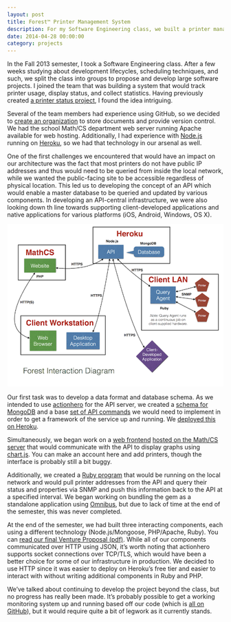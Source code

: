 ```yaml
---
layout: post
title: Forest™ Printer Management System
description: For my Software Engineering class, we built a printer management infrastructure.
date: 2014-04-28 00:00:00
category: projects
---
```


In the Fall 2013 semester, I took a Software Engineering class. After a few weeks studying about development lifecycles, scheduling techniques, and such, we split the class into groups to propose and develop large software projects. I joined the team that was building a system that would track printer usage, display status, and collect statistics. Having previously created [a printer status project](http://mathcs.muhlenberg.edu/~bb246500/printers/), I found the idea intriguing.

Several of the team members had experience using GitHub, so we decided to [create an organization](https://github.com/printerSystemCSI210) to store documents and provide version control. We had the school Math/CS department web server running Apache available for web hosting. Additionally, I had experience with [Node.js](http://nodejs.org) running on [Heroku](https://www.heroku.com/), so we had that technology in our arsenal as well.

One of the first challenges we encountered that would have an impact on our architecture was the fact that most printers do not have public IP addresses and thus would need to be queried from inside the local network, while we wanted the public-facing site to be accessible regardless of physical location. This led us to developing the concept of an API which would enable a master database to be queried and updated by various components. In developing an API-central infrastructure, we were also looking down th line towards supporting client-developed applications and native applications for various platforms (iOS, Android, Windows, OS X).

<p style="text-align:center">
    <a href="/assets/images/forest_interaction_diagram.png">
        <img src="/assets/images/forest_interaction_diagram.png" alt="Forest Interaction Diagram">
    </a>
</p>

Our first task was to develop a data format and database schema. As we intended to use [actionhero](http://actionherojs.com) for the API server, we created a [schema for MongoDB](https://github.com/printerSystemCSI210/api-server/blob/master/initializers/_project.js) and a base [set of API commands](https://github.com/printerSystemCSI210/api-server/tree/master/actions) we would need to implement in order to get a framework of the service up and running. We [deployed this on Heroku](https://forest-api.herokuapp.com).

Simultaneously, we began work on a [web frontend](https://github.com/printerSystemCSI210/frontend) [hosted on the Math/CS server](http://mathcs.muhlenberg.edu/~mb247142/forest/frontend/home.php) that would communicate with the API to display graphs using [chart.js](http://www.chartjs.org). You can make an account here and add printers, though the interface is probably still a bit buggy.

Additionally, we created a [Ruby program](https://github.com/printerSystemCSI210/query-agent) that would be running on the local network and would pull printer addresses from the API and query their status and properties via SNMP and push this information back to the API at a specified interval. We began working on bundling the gem as a standalone application using [Omnibus](https://github.com/opscode/omnibus-ruby), but due to lack of time at the end of the semester, this was never completed.

At the end of the semester, we had built three interacting components, each using a different technology (Node.js/Mongoose, PHP/Apache, Ruby). You can [read our final Venture Proposal (pdf)](/assets/pdf/forest_venture_proposal.pdf). While all of our components communicated over HTTP using JSON, it’s worth noting that actionhero supports socket connections over TCP/TLS, which would have been a better choice for some of our infrastructure in production. We decided to use HTTP since it was easier to deploy on Heroku’s free tier and easier to interact with without writing additional components in Ruby and PHP.

We’ve talked about continuing to develop the project beyond the class, but no progress has really been made. It’s probably possible to get a working monitoring system up and running based off our code (which is [all on GitHub](https://github.com/printerSystemCSI210)), but it would require quite a bit of legwork as it currently stands.
